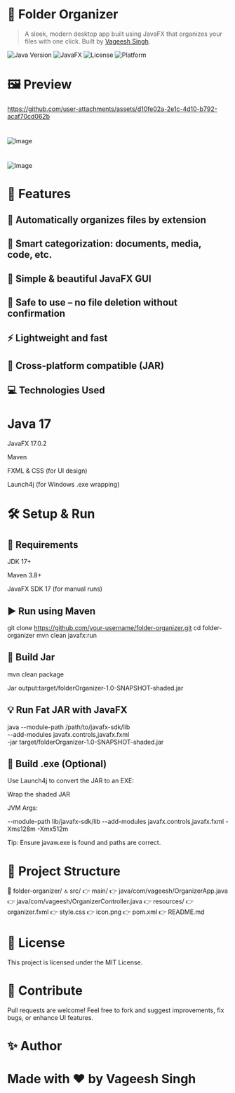 # 📂 Folder Organizer

> A sleek, modern desktop app built using JavaFX that organizes your files with one click. Built by [Vageesh Singh](https://github.com/vageesh-singh).

![Java Version](https://img.shields.io/badge/Java-17-orange?logo=java)
![JavaFX](https://img.shields.io/badge/JavaFX-17-blue?logo=openjfx)
![License](https://img.shields.io/badge/License-MIT-green)
![Platform](https://img.shields.io/badge/Platform-Windows%20%7C%20Linux%20%7C%20macOS-lightgrey)

# 🖼️ Preview
https://github.com/user-attachments/assets/d10fe02a-2e1c-4d10-b792-acaf70cd062b
#
![Image](https://github.com/user-attachments/assets/1dc1b117-5228-4a2d-991a-92328a78cbcc)
#
![Image](https://github.com/user-attachments/assets/b6d03608-3ceb-4b26-aecc-faac686b2e14)
#

# 🚀 Features

## 📁 Automatically organizes files by extension

## 🧠 Smart categorization: documents, media, code, etc.

## 🧰 Simple & beautiful JavaFX GUI

## 🔐 Safe to use – no file deletion without confirmation

## ⚡ Lightweight and fast

## 🔧 Cross-platform compatible (JAR)

## 💻 Technologies Used

# Java 17

JavaFX 17.0.2

Maven

FXML & CSS (for UI design)

Launch4j (for Windows .exe wrapping)

# 🛠️ Setup & Run

## 🧱 Requirements

JDK 17+

Maven 3.8+

JavaFX SDK 17 (for manual runs)

## ▶️ Run using Maven

git clone https://github.com/your-username/folder-organizer.git
cd folder-organizer
mvn clean javafx:run

## 🧪 Build Jar

mvn clean package

Jar output:target/folderOrganizer-1.0-SNAPSHOT-shaded.jar

## 💡 Run Fat JAR with JavaFX

java --module-path /path/to/javafx-sdk/lib \
     --add-modules javafx.controls,javafx.fxml \
     -jar target/folderOrganizer-1.0-SNAPSHOT-shaded.jar

## 📆 Build .exe (Optional)

Use Launch4j to convert the JAR to an EXE:

Wrap the shaded JAR

JVM Args:

--module-path lib/javafx-sdk/lib
--add-modules javafx.controls,javafx.fxml
-Xms128m
-Xmx512m

Tip: Ensure javaw.exe is found and paths are correct.

# 📁 Project Structure

📆 folder-organizer/
🔝 src/
   👉 main/
       👉 java/com/vageesh/OrganizerApp.java
       👉 java/com/vageesh/OrganizerController.java
       👉 resources/
           👉 organizer.fxml
           👉 style.css
           👉 icon.png
👉 pom.xml
👉 README.md

# 📜 License

This project is licensed under the MIT License.

# 🤝 Contribute

Pull requests are welcome! Feel free to fork and suggest improvements, fix bugs, or enhance UI features.

# ✨ Author

# Made with ❤️ by Vageesh Singh


